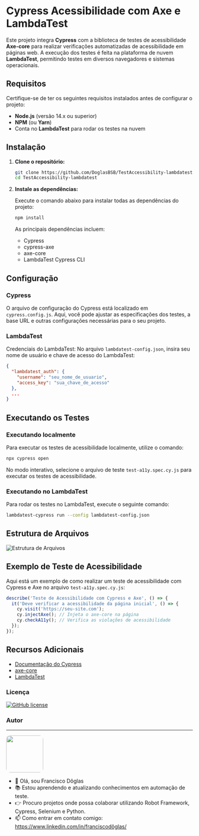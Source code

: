 # Cypress Acessibilidade com Axe e LambdaTest

Este projeto integra **Cypress** com a biblioteca de testes de acessibilidade **Axe-core** para realizar verificações automatizadas de acessibilidade em páginas web. A execução dos testes é feita na plataforma de nuvem **LambdaTest**, permitindo testes em diversos navegadores e sistemas operacionais.

## Requisitos

Certifique-se de ter os seguintes requisitos instalados antes de configurar o projeto:

- **Node.js** (versão 14.x ou superior)
- **NPM** (ou **Yarn**)
- Conta no **LambdaTest** para rodar os testes na nuvem

## Instalação

1. **Clone o repositório:**

   ```bash
   git clone https://github.com/DoglasBSB/TestAccessibility-lambdatest.git
   cd TestAccessibility-lambdatest
   ```

2. **Instale as dependências:**

   Execute o comando abaixo para instalar todas as dependências do projeto:

   ```bash
   npm install
   ```

   As principais dependências incluem:

   - Cypress
   - cypress-axe
   - axe-core
   - LambdaTest Cypress CLI

## Configuração

### Cypress

O arquivo de configuração do Cypress está localizado em `cypress.config.js`. Aqui, você pode ajustar as especificações dos testes, a base URL e outras configurações necessárias para o seu projeto.

### LambdaTest

Credenciais do LambdaTest: No arquivo `lambdatest-config.json`, insira seu nome de usuário e chave de acesso do LambdaTest:

```json
{
  "lambdatest_auth": {
    "username": "seu_nome_de_usuario",
    "access_key": "sua_chave_de_acesso"
  },
  ...
}
```

## Executando os Testes

### Executando localmente

Para executar os testes de acessibilidade localmente, utilize o comando:

```bash
npx cypress open
```

No modo interativo, selecione o arquivo de teste `test-a11y.spec.cy.js` para executar os testes de acessibilidade.

### Executando no LambdaTest

Para rodar os testes no LambdaTest, execute o seguinte comando:

```bash
lambdatest-cypress run --config lambdatest-config.json
```

## Estrutura de Arquivos

![Estrutura de Arquivos](https://github.com/user-attachments/assets/71c408bd-2fab-437f-aeff-a19a5161d991)

## Exemplo de Teste de Acessibilidade

Aqui está um exemplo de como realizar um teste de acessibilidade com Cypress e Axe no arquivo `test-a11y.spec.cy.js`:

```javascript
describe('Teste de Acessibilidade com Cypress e Axe', () => {
  it('Deve verificar a acessibilidade da página inicial', () => {
    cy.visit('https://seu-site.com');
    cy.injectAxe(); // Injeta o axe-core na página
    cy.checkA11y(); // Verifica as violações de acessibilidade
  });
});
```

## Recursos Adicionais

- [Documentação do Cypress](https://docs.cypress.io/)
- [axe-core](https://github.com/dequelabs/axe-core)
- [LambdaTest](https://www.lambdatest.com/)

### Licença

<a href="https://github.com/DoglasBSB/RobotProjectFD/blob/main/LICENSE"><img alt="GitHub license" src="https://img.shields.io/github/license/DoglasBSB/RobotProjectFD"></a>

### Autor 

---
<img style="border-radius: 10%;" src="https://avatars.githubusercontent.com/u/26123869?v=4" width="100px;" alt=""/>

- 👋 Olá, sou Francisco Dôglas
- 📚 Estou aprendendo e atualizando conhecimentos em automação de teste.
- 👉 Procuro projetos onde possa colaborar utilizando Robot Framework, Cypress, Selenium e Python.
- 📫 Como entrar em contato comigo: https://www.linkedin.com/in/franciscodôglas/
